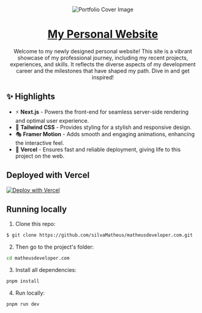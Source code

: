 <p align="center">
  <img alt="Portfolio Cover Image" src="https://github.com/silvaMatheus/matheusdeveloper.com/tree/main/public/fullLogo.png">
</p>

<h1 align="center">
<a href="https://matheusdeveloper.com" target="_blank">  My Personal Website
</a>
</h1>

<p align="center">
  Welcome to my newly designed personal website! This site is a vibrant showcase of my professional journey, including my recent projects, experiences, and skills. It reflects the diverse aspects of my development career and the milestones that have shaped my path. Dive in and get inspired!
</p>

## ✨ Highlights

- ⚡️ **Next.js** - Powers the front-end for seamless server-side rendering and optimal user experience.
- 🎨 **Tailwind CSS** - Provides styling for a stylish and responsive design.
- 🎭 **Framer Motion** - Adds smooth and engaging animations, enhancing the interactive feel.
- 🚀 **Vercel** - Ensures fast and reliable deployment, giving life to this project on the web.

## Deployed with Vercel

[![Deploy with Vercel](https://vercel.com/button)](https://vercel.com/new/clone?repository-url=https%3A%2F%2Fgithub.com%2Famannn%2Fnext-intl%2Ftree%2Fmain%2Fexamples%2Fexample-app-router)

## Running locally

1. Clone this repo:

```sh
$ git clone https://github.com/silvaMatheus/matheusdeveloper.com.git
```

2. Then go to the project's folder:

```sh
cd matheusdeveloper.com
```

3. Install all dependencies:

```sh
pnpm install
```

4. Run locally:

```sh
pnpm run dev
```
